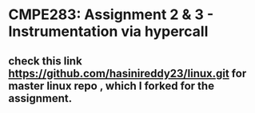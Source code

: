 # CMPE283: Assignment 2 & 3 - Instrumentation via hypercall
## check this link https://github.com/hasinireddy23/linux.git for master linux repo , which I forked for the assignment.
